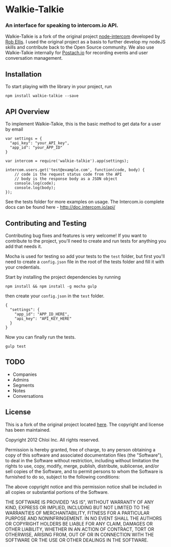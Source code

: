 # Walkie-Talkie
### An interface for speaking to intercom.io API.

Walkie-Talkie is a fork of the original project [node-intercom](https://github.com/silentrob/node-intercom) developed by [Rob Ellis](https://github.com/silentrob).
I used the original project as a basis to further develop my nodeJS skills and contribute back to the Open Source community. We also use Walkie-Talkie internally for [Postach.io](http://postach.io) for recording events and user conversation management.


## Installation

To start playing with the library in your project, run

    npm install walkie-talkie --save


## API Overview

To implement Walkie-Talkie, this is the basic method to get data for a user by email

    var settings = {
      "api_key": "your_API_key",
      "app_id": "your_APP_ID"
    }

    var intercom = require('walkie-talkie').app(settings);

    intercom.users.get('test@example.com', function(code, body) {
        // code is the request status code from the API
        // body is the response body as a JSON object
        console.log(code);
        console.log(body);
    });

See the tests folder for more examples on usage. The Intercom.io complete docs can be found here - http://doc.intercom.io/api/


## Contributing and Testing

Contributing bug fixes and features is very welcome! If you want to contribute to the project, you'll need to create and run tests for anything you add that needs it.

Mocha is used for testing so add your tests to the `test` folder, but first you'll need to create a `config.json` file in the root of the tests folder and fill it with your credentials.

Start by installing the project dependencies by running

    npm install && npm install -g mocha gulp

then create your `config.json` in the `test` folder.

    {
      "settings": {
        "app_id": "APP_ID_HERE",
        "api_key": "API_KEY_HERE"
      }
    }

Now you can finally run the tests.

    gulp test


## TODO

- Companies
- Admins
- Segments
- Notes
- Conversations


## License

This is a fork of the original project located [here](https://github.com/silentrob/node-intercom). The copyright and license has been maintained.

Copyright 2012 Chloi Inc.
All rights reserved.

Permission is hereby granted, free of charge, to any person
obtaining a copy of this software and associated documentation
files (the "Software"), to deal in the Software without
restriction, including without limitation the rights to use,
copy, modify, merge, publish, distribute, sublicense, and/or sell
copies of the Software, and to permit persons to whom the
Software is furnished to do so, subject to the following
conditions:

The above copyright notice and this permission notice shall be
included in all copies or substantial portions of the Software.

THE SOFTWARE IS PROVIDED "AS IS", WITHOUT WARRANTY OF ANY KIND,
EXPRESS OR IMPLIED, INCLUDING BUT NOT LIMITED TO THE WARRANTIES
OF MERCHANTABILITY, FITNESS FOR A PARTICULAR PURPOSE AND
NONINFRINGEMENT. IN NO EVENT SHALL THE AUTHORS OR COPYRIGHT
HOLDERS BE LIABLE FOR ANY CLAIM, DAMAGES OR OTHER LIABILITY,
WHETHER IN AN ACTION OF CONTRACT, TORT OR OTHERWISE, ARISING
FROM, OUT OF OR IN CONNECTION WITH THE SOFTWARE OR THE USE OR
OTHER DEALINGS IN THE SOFTWARE.
